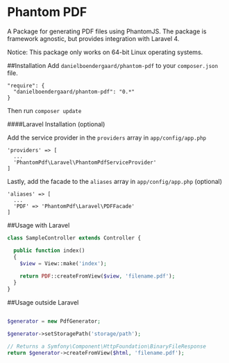 Phantom PDF
===========

A Package for generating PDF files using PhantomJS. The package is framework agnostic, but provides integration with Laravel 4.

Notice: This package only works on 64-bit Linux operating systems.

##Installation
Add `danielboendergaard/phantom-pdf` to your `composer.json` file.

````
"require": {
  "danielboendergaard/phantom-pdf": "0.*"
}
````

Then run `composer update`

####Laravel Installation (optional)

Add the service provider in the `providers` array in `app/config/app.php`
````
'providers' => [
  ...
  'PhantomPdf\Laravel\PhantomPdfServiceProvider'
]
````

Lastly, add the facade to the `aliases` array in `app/config/app.php` (optional)
````
'aliases' => [
  ...
  'PDF' => 'PhantomPdf\Laravel\PDFFacade'
]
````

##Usage with Laravel
````php
class SampleController extends Controller {

  public function index()
  {
    $view = View::make('index');
    
    return PDF::createFromView($view, 'filename.pdf');
  }
}
````

##Usage outside Laravel

````php

$generator = new PdfGenerator;

$generator->setStoragePath('storage/path');

// Returns a Symfony\Component\HttpFoundation\BinaryFileResponse
return $generator->createFromView($html, 'filename.pdf');

````
